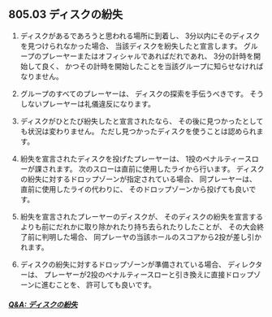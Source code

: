 ## 805.03 ディスクの紛失

1. ディスクがあるであろうと思われる場所に到着し、
3分以内にそのディスクを見つけられなかった場合、
当該ディスクを紛失したと宣言します。
グループのプレーヤーまたはオフィシャルであればだれであれ、
3分の計時を開始して良く、
かつその計時を開始したことを当該グループに知らせなければなりません。

1. グループのすべてのプレーヤーは、
ディスクの探索を手伝うべきです。
そうしないプレーヤーは礼儀違反になります。

1. ディスクがひとたび紛失したと宣言されたなら、
その後に見つかったとしても状況は変わりません。
ただし見つかったディスクを使うことは認められます。

1. 紛失を宣言されたディスクを投げたプレーヤーは、
1投のペナルティースローが課されます。
次のスローは直前に使用したライから行います。
ディスクの紛失に対するドロップゾーンが指定されている場合、
同プレーヤーは、
直前に使用したライの代わりに、
そのドロップゾーンから投げても良いです。

1. 紛失を宣言されたプレーヤーのディスクが、
そのディスクの紛失を宣言するよりも前にだれかに取り除かれたり持ち去られたりしたことが、
その大会終了前に判明した場合、
同プレーヤの当該ホールのスコアから2投が差し引かれます。

1. ディスクの紛失に対するドロップゾーンが準備されている場合、
ディレクターは、
プレーヤーが2投のペナルティースローと引き換えに直接ドロップゾーンに進むことを、
許可しても良いです。

##### [Q&A: ディスクの紛失](qa-los)
